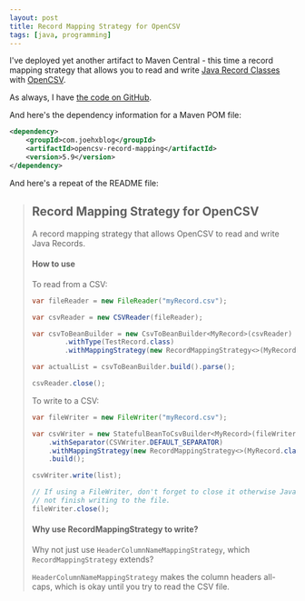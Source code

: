 ```yaml
---
layout: post
title: Record Mapping Strategy for OpenCSV
tags: [java, programming]
---
```


I've deployed yet another artifact to Maven Central - this time a record mapping strategy that allows you to read and write [Java Record Classes](https://docs.oracle.com/en/java/javase/17/language/records.html) with [OpenCSV](https://opencsv.sourceforge.net/).

As always, I have [the code on GitHub](https://github.com/hendrixjoseph/opencsv-record-mapping).

And here's the dependency information for a Maven POM file:

```xml
<dependency>
    <groupId>com.joehxblog</groupId>
    <artifactId>opencsv-record-mapping</artifactId>
    <version>5.9</version>
</dependency>
```

And here's a repeat of the README file:

> ## Record Mapping Strategy for OpenCSV
> 
> A record mapping strategy that allows OpenCSV to read and write Java Records.
> 
> #### How to use
> 
> To read from a CSV:
> 
> ```java
> var fileReader = new FileReader("myRecord.csv");
> 
> var csvReader = new CSVReader(fileReader);
> 
> var csvToBeanBuilder = new CsvToBeanBuilder<MyRecord>(csvReader)
>         .withType(TestRecord.class)
>         .withMappingStrategy(new RecordMappingStrategy<>(MyRecord.class));
> 
> var actualList = csvToBeanBuilder.build().parse();
> 
> csvReader.close();
> ```
> 
> To write to a CSV:
> 
> ```java
> var fileWriter = new FileWriter("myRecord.csv");
> 
> var csvWriter = new StatefulBeanToCsvBuilder<MyRecord>(fileWriter)
>     .withSeparator(CSVWriter.DEFAULT_SEPARATOR)
>     .withMappingStrategy(new RecordMappingStrategy<>(MyRecord.class))
>     .build();
> 
> csvWriter.write(list);
> 
> // If using a FileWriter, don't forget to close it otherwise Java might
> // not finish writing to the file.
> fileWriter.close();
> ```
> 
> #### Why use RecordMappingStrategy to write?
> 
> Why not just use `HeaderColumnNameMappingStrategy`, which `RecordMappingStrategy` extends?
> 
> `HeaderColumnNameMappingStrategy` makes the column headers all-caps, which is okay until you
> try to read the CSV file.
